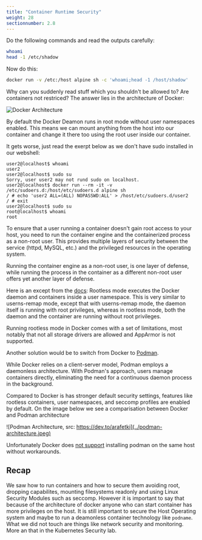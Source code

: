 ```yaml
---
title: "Container Runtime Security"
weight: 28
sectionnumber: 2.8
---
```


Do the following commands and read the outputs carefully:

```bash
whoami
head -1 /etc/shadow
```

Now do this:

```bash
docker run -v /etc:/host alpine sh -c 'whoami;head -1 /host/shadow'
```

Why can you suddenly read stuff which you shouldn't be allowed to?
Are containers not restriced? The answer lies in the architecture of Docker:

![Docker Architecture](../docker-architecture.png)

By default the Docker Deamon runs in root mode without user namespaces enabled.
This means we can mount anything from the host into our container and change it there too using the root user inside our container.

It gets worse, just read the exerpt below as we don't have sudo installed in our webshell:

```
user2@localhost$ whoami
user2
user2@localhost$ sudo su
Sorry, user user2 may not rund sudo on localhost.
user2@localhost$ docker run --rm -it -v /etc/sudoers.d:/host/etc/sudoers.d alpine sh
/ # echo 'user2 ALL=(ALL) NOPASSWD:ALL' > /host/etc/sudoers.d/user2
/ # exit
user2@localhost$ sudo su
root@localhost$ whoami
root
```

To ensure that a user running a container doesn't gain root access to your host, you need to run the container engine and the containerized process as a non-root user. This provides multiple layers of security between the service (httpd, MySQL, etc.) and the privileged resources in the operating system.

Running the container engine as a non-root user, is one layer of defense, while running the process in the container as a different non-root user offers yet another layer of defense.

Here is an except from the [docs](https://docs.docker.com/engine/security/rootless/):
Rootless mode executes the Docker daemon and containers inside a user namespace. This is very similar to userns-remap mode, except that with userns-remap mode, the daemon itself is running with root privileges, whereas in rootless mode, both the daemon and the container are running without root privileges.

Running rootless mode in Docker comes with a set of limitations, most notably that not all storage drivers are allowed and AppArmor is not supported.

Another solution would be to switch from Docker to [Podman](https://podman.io).

While Docker relies on a client-server model, Podman employs a daemonless architecture. With Podman's approach, users manage containers directly, eliminating the need for a continuous daemon process in the background.

Compared to Docker is has stronger default security settings, features like rootless containers, user namespaces, and seccomp profiles are enabled by default. On the image below we see a comparisation between Docker and Podman architecture

![Podman Architecture, src: https://dev.to/arafetki](../podman-architecture.jpeg)

Unfortunately Docker does [not support](https://github.com/docker/containerd-packaging/pull/231) installing podman on the same host without workarounds.

## Recap

We saw how to run containers and how to secure them avoiding root, dropping capabilites, mounting filesystems readonly and using Linux Security Modules such as seccomp. However it is important to say that because of the architecture of docker anyone who can start container has more privileges on the host. It is still important to secure the Host Operating system and maybe to run a deamonless container technology like `podname`. What we did not touch are things like network security and monitoring. More an that in the Kubernetes Security lab.
